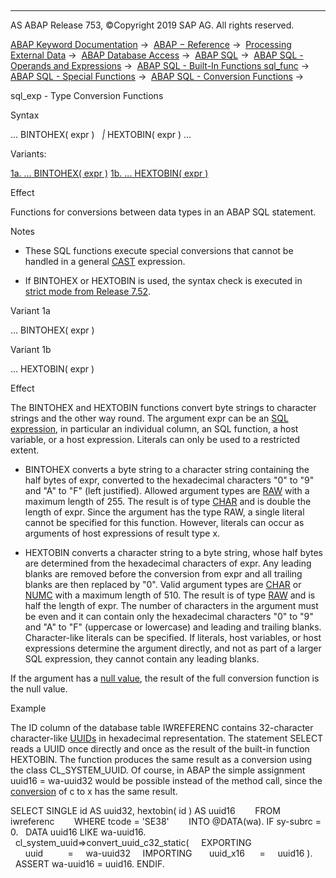   

* * *

AS ABAP Release 753, ©Copyright 2019 SAP AG. All rights reserved.

[ABAP Keyword Documentation](javascript:call_link\('abenabap.htm'\)) →  [ABAP − Reference](javascript:call_link\('abenabap_reference.htm'\)) →  [Processing External Data](javascript:call_link\('abenabap_language_external_data.htm'\)) →  [ABAP Database Access](javascript:call_link\('abenabap_sql.htm'\)) →  [ABAP SQL](javascript:call_link\('abenopensql.htm'\)) →  [ABAP SQL - Operands and Expressions](javascript:call_link\('abenopen_sql_operands.htm'\)) →  [ABAP SQL - Built-In Functions sql\_func](javascript:call_link\('abenopen_sql_builtin_functions.htm'\)) →  [ABAP SQL - Special Functions](javascript:call_link\('abenopen_sql_special_functions.htm'\)) →  [ABAP SQL - Conversion Functions](javascript:call_link\('abenopen_sql_conversion_functions.htm'\)) → 

sql\_exp - Type Conversion Functions

Syntax

... BINTOHEX( expr )
  *|* HEXTOBIN( expr ) ...

Variants:

[1a. ... BINTOHEX( expr )](#!ABAP_VARIANT_1A@1@)
[1b. ... HEXTOBIN( expr )](#!ABAP_VARIANT_1B@2@)

Effect

Functions for conversions between data types in an ABAP SQL statement.

Notes

-   These SQL functions execute special conversions that cannot be handled in a general [CAST](javascript:call_link\('abensql_cast.htm'\)) expression.

-   If BINTOHEX or HEXTOBIN is used, the syntax check is executed in [strict mode from Release 7.52](javascript:call_link\('abenopensql_strict_mode_752.htm'\)).

Variant 1a

... BINTOHEX( expr )

Variant 1b

... HEXTOBIN( expr )

Effect

The BINTOHEX and HEXTOBIN functions convert byte strings to character strings and the other way round. The argument expr can be an [SQL expression](javascript:call_link\('abapsql_expr.htm'\)), in particular an individual column, an SQL function, a host variable, or a host expression. Literals can only be used to a restricted extent.

-   BINTOHEX converts a byte string to a character string containing the half bytes of expr, converted to the hexadecimal characters "0" to "9" and "A" to "F" (left justified). Allowed argument types are [RAW](javascript:call_link\('abenddic_builtin_types.htm'\)) with a maximum length of 255. The result is of type [CHAR](javascript:call_link\('abenddic_builtin_types.htm'\)) and is double the length of expr. Since the argument has the type RAW, a single literal cannot be specified for this function. However, literals can occur as arguments of host expressions of result type x.

-   HEXTOBIN converts a character string to a byte string, whose half bytes are determined from the hexadecimal characters of expr. Any leading blanks are removed before the conversion from expr and all trailing blanks are then replaced by "0". Valid argument types are [CHAR](javascript:call_link\('abenddic_builtin_types.htm'\)) or [NUMC](javascript:call_link\('abenddic_builtin_types.htm'\)) with a maximum length of 510. The result is of type [RAW](javascript:call_link\('abenddic_builtin_types.htm'\)) and is half the length of expr. The number of characters in the argument must be even and it can contain only the hexadecimal characters "0" to "9" and "A" to "F" (uppercase or lowercase) and leading and trailing blanks. Character-like literals can be specified. If literals, host variables, or host expressions determine the argument directly, and not as part of a larger SQL expression, they cannot contain any leading blanks.

If the argument has a [null value](javascript:call_link\('abennull_value_glosry.htm'\) "Glossary Entry"), the result of the full conversion function is the null value.

Example

The ID column of the database table IWREFERENC contains 32-character character-like [UUIDs](javascript:call_link\('abenuuid_glosry.htm'\) "Glossary Entry") in hexadecimal representation. The statement SELECT reads a UUID once directly and once as the result of the built-in function HEXTOBIN. The function produces the same result as a conversion using the class CL\_SYSTEM\_UUID. Of course, in ABAP the simple assignment uuid16 = wa-uuid32 would be possible instead of the method call, since the [conversion](javascript:call_link\('abenconversion_type_c.htm'\)) of c to x has the same result.

SELECT SINGLE id AS uuid32, hextobin( id ) AS uuid16
       FROM iwreferenc
       WHERE tcode = 'SE38'
       INTO @DATA(wa).
IF sy-subrc = 0.
  DATA uuid16 LIKE wa-uuid16.
  cl\_system\_uuid=>convert\_uuid\_c32\_static(
    EXPORTING
      uuid          =     wa-uuid32
    IMPORTING
      uuid\_x16      =     uuid16 ).
  ASSERT wa-uuid16 = uuid16.
ENDIF.